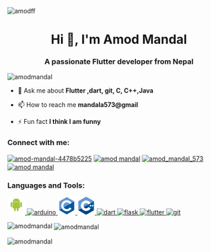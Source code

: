 ![amodff](https://github.com/Amodmandal/Amodmandal/assets/80683174/0e156f73-5209-46d5-b702-33ab9f172648)

<h1 align="center">Hi 👋, I'm Amod Mandal</h1>
<h3 align="center">A passionate Flutter developer from Nepal</h3>

<p align="left"> <img src="https://komarev.com/ghpvc/?username=amodmandal&label=Profile%20views&color=0e75b6&style=flat" alt="amodmandal" /> </p>

- 💬 Ask me about **Flutter ,dart, git, C, C++,Java**

- 📫 How to reach me **mandala573@gmail**

- ⚡ Fun fact **I think I am funny**

<h3 align="left">Connect with me:</h3>
<p align="left">
<a href="https://linkedin.com/in/amod-mandal-4478b5225" target="blank"><img align="center" src="https://raw.githubusercontent.com/rahuldkjain/github-profile-readme-generator/master/src/images/icons/Social/linked-in-alt.svg" alt="amod-mandal-4478b5225" height="30" width="40" /></a>
<a href="https://fb.com/amod mandal" target="blank"><img align="center" src="https://raw.githubusercontent.com/rahuldkjain/github-profile-readme-generator/master/src/images/icons/Social/facebook.svg" alt="amod mandal" height="30" width="40" /></a>
<a href="https://instagram.com/amod_mandal_573" target="blank"><img align="center" src="https://raw.githubusercontent.com/rahuldkjain/github-profile-readme-generator/master/src/images/icons/Social/instagram.svg" alt="amod_mandal_573" height="30" width="40" /></a>
<a href="https://www.leetcode.com/amod mandal" target="blank"><img align="center" src="https://raw.githubusercontent.com/rahuldkjain/github-profile-readme-generator/master/src/images/icons/Social/leet-code.svg" alt="amod mandal" height="30" width="40" /></a>
</p>

<h3 align="left">Languages and Tools:</h3>
<p align="left"> <a href="https://developer.android.com" target="_blank" rel="noreferrer"> <img src="https://raw.githubusercontent.com/devicons/devicon/master/icons/android/android-original-wordmark.svg" alt="android" width="40" height="40"/> </a> <a href="https://www.arduino.cc/" target="_blank" rel="noreferrer"> <img src="https://cdn.worldvectorlogo.com/logos/arduino-1.svg" alt="arduino" width="40" height="40"/> </a> <a href="https://www.cprogramming.com/" target="_blank" rel="noreferrer"> <img src="https://raw.githubusercontent.com/devicons/devicon/master/icons/c/c-original.svg" alt="c" width="40" height="40"/> </a> <a href="https://www.w3schools.com/cpp/" target="_blank" rel="noreferrer"> <img src="https://raw.githubusercontent.com/devicons/devicon/master/icons/cplusplus/cplusplus-original.svg" alt="cplusplus" width="40" height="40"/> </a> <a href="https://dart.dev" target="_blank" rel="noreferrer"> <img src="https://www.vectorlogo.zone/logos/dartlang/dartlang-icon.svg" alt="dart" width="40" height="40"/> </a> <a href="https://flask.palletsprojects.com/" target="_blank" rel="noreferrer"> <img src="https://www.vectorlogo.zone/logos/pocoo_flask/pocoo_flask-icon.svg" alt="flask" width="40" height="40"/> </a> <a href="https://flutter.dev" target="_blank" rel="noreferrer"> <img src="https://www.vectorlogo.zone/logos/flutterio/flutterio-icon.svg" alt="flutter" width="40" height="40"/> </a> <a href="https://git-scm.com/" target="_blank" rel="noreferrer"> <img src="https://www.vectorlogo.zone/logos/git-scm/git-scm-icon.svg" alt="git" width="40" height="40"/> </a> </p>


<p><img align="left" src="https://github-readme-stats.vercel.app/api/top-langs?username=amodmandal&show_icons=true&locale=en&layout=compact" alt="amodmandal" /></p>

<p>&nbsp;<img align="center" src="https://github-readme-stats.vercel.app/api?username=amodmandal&show_icons=true&locale=en" alt="amodmandal" /></p>

<p><img align="center" src="https://github-readme-streak-stats.herokuapp.com/?user=amodmandal&" alt="amodmandal" /></p>

